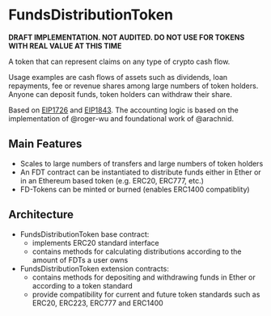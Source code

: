 # FundsDistributionToken

**DRAFT IMPLEMENTATION. NOT AUDITED. DO NOT USE FOR TOKENS WITH REAL VALUE AT THIS TIME**

A token that can represent claims on any type of crypto cash flow.

Usage examples are cash flows of assets such as dividends, loan repayments, fee or revenue shares among large numbers of token holders.
Anyone can deposit funds, token holders can withdraw their share.

Based on [EIP1726](https://github.com/ethereum/EIPs/issues/1726) and [EIP1843](https://github.com/ethereum/EIPs/issues/1843).
The accounting logic is based on the implementation of @roger-wu and foundational work of @arachnid.

## Main Features
- Scales to large numbers of transfers and large numbers of token holders
- An FDT contract can be instantiated to distribute funds either in Ether or in an Ethereum based token (e.g. ERC20, ERC777, etc.) 
- FD-Tokens can be minted or burned (enables ERC1400 compatiblity)

## Architecture
- FundsDistributionToken base contract:
	- implements ERC20 standard interface
	- contains methods for calculating distributions according to the amount of FDTs a user owns
- FundsDistributionToken extension contracts:
	- contains methods for depositing and withdrawing funds in Ether or according to a token standard
	- provide compatibility for current and future token standards such as ERC20, ERC223, ERC777 and ERC1400

